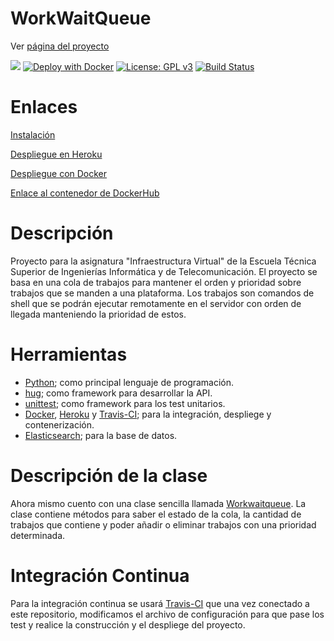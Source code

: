 # WorkWaitQueue
Ver [página del proyecto](https://adriordi.github.io/proyectoIV/)

[![](https://www.herokucdn.com/deploy/button.svg)](https://workwaitqueue.herokuapp.com/)
[![Deploy with Docker](https://cdn.rawgit.com/play-with-docker/stacks/cff22438/assets/images/button.png)](https://workwaitqueue-docker.herokuapp.com/)
[![License: GPL v3](https://img.shields.io/badge/License-GPL%20v3-blue.svg)](https://github.com/antonioJ95/ProyectoIV/blob/master/LICENSE)
[![Build Status](https://travis-ci.org/adriordi/proyectoIV.svg?branch=master)](https://travis-ci.org/adriordi/proyectoIV)

# Enlaces
[Instalación](https://github.com/adriordi/proyectoIV/blob/master/docs/Instalacion.md)

[Despliegue en Heroku](https://github.com/adriordi/proyectoIV/blob/master/docs/Herokudocs.md)

[Despliegue con Docker](https://github.com/adriordi/proyectoIV/blob/master/docs/DespliegueDocker.md)

[Enlace al contenedor de DockerHub](https://hub.docker.com/r/radidiaz/proyectoiv/)

# Descripción
Proyecto para la asignatura "Infraestructura Virtual" de la Escuela Técnica Superior de Ingenierías Informática y de Telecomunicación.
El proyecto se basa en una cola de trabajos para mantener el orden y prioridad sobre trabajos que se manden a una plataforma. Los trabajos son comandos de shell que se podrán ejecutar remotamente en el servidor con orden de llegada manteniendo la prioridad de estos.

# Herramientas
* [Python](https://www.python.org/); como principal lenguaje de programación.
* [hug](http://www.hug.rest/); como framework para desarrollar la API.
* [unittest](https://docs.python.org/3/library/unittest.html); como framework para los test unitarios.
* [Docker](https://www.docker.com/), [Heroku](https://www.heroku.com/) y [Travis-CI](https://travis-ci.org); para la integración, despliege y contenerización.
* [Elasticsearch](https://www.elastic.co/); para la base de datos. 

# Descripción de la clase
Ahora mismo cuento con una clase sencilla llamada [Workwaitqueue](https://github.com/adriordi/proyectoIV/blob/master/src/mainWWQ.py). La clase contiene métodos para saber el estado de la cola, la cantidad de trabajos que contiene y poder añadir o eliminar trabajos con una prioridad determinada.

# Integración Continua
Para la integración continua se usará [Travis-CI](https://travis-ci.org) que una vez conectado a este repositorio, modificamos el archivo de configuración para que pase los test y realice la construcción y el despliege del proyecto.


